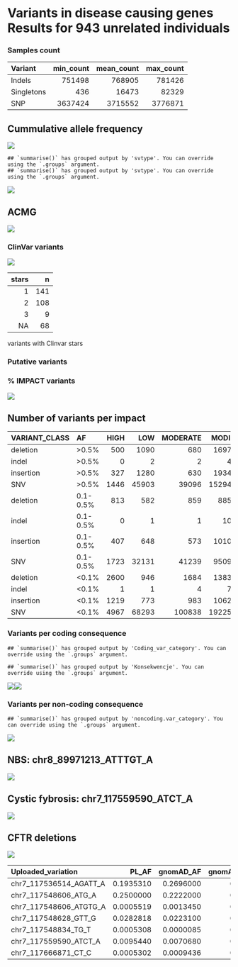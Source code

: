 Variants in disease causing genes Results for 943 unrelated individuals
================

### Samples count

| Variant    | min\_count | mean\_count | max\_count |
|:-----------|-----------:|------------:|-----------:|
| Indels     |     751498 |      768905 |     781426 |
| Singletons |        436 |       16473 |      82329 |
| SNP        |    3637424 |     3715552 |    3776871 |

## Cummulative allele frequency

![](variants_af_files/figure-gfm/af_hist_pct-1.jpeg)<!-- -->

    ## `summarise()` has grouped output by 'svtype'. You can override using the `.groups` argument.
    ## `summarise()` has grouped output by 'svtype'. You can override using the `.groups` argument.

![](variants_af_files/figure-gfm/sv.af.hist-1.jpeg)<!-- -->

## ACMG

![](variants_af_files/figure-gfm/ACMG-1.jpeg)<!-- -->

### ClinVar variants

![](variants_af_files/figure-gfm/clinvar-1.jpeg)<!-- -->

| stars |   n |
|------:|----:|
|     1 | 141 |
|     2 | 108 |
|     3 |   9 |
|    NA |  68 |

variants with Clinvar stars

### Putative variants

### % IMPACT variants

![](variants_af_files/figure-gfm/unnamed-chunk-3-1.jpeg)<!-- -->

## Number of variants per impact

| VARIANT\_CLASS | AF       | HIGH |   LOW | MODERATE | MODIFIER |
|:---------------|:---------|-----:|------:|---------:|---------:|
| deletion       | &gt;0.5% |  500 |  1090 |      680 |  1697005 |
| indel          | &gt;0.5% |    0 |     2 |        2 |     4929 |
| insertion      | &gt;0.5% |  327 |  1280 |      630 |  1934758 |
| SNV            | &gt;0.5% | 1446 | 45903 |    39096 | 15294308 |
| deletion       | 0.1-0.5% |  813 |   582 |      859 |   885811 |
| indel          | 0.1-0.5% |    0 |     1 |        1 |    10935 |
| insertion      | 0.1-0.5% |  407 |   648 |      573 |  1010671 |
| SNV            | 0.1-0.5% | 1723 | 32131 |    41239 |  9509163 |
| deletion       | &lt;0.1% | 2600 |   946 |     1684 |  1383954 |
| indel          | &lt;0.1% |    1 |     1 |        4 |     7822 |
| insertion      | &lt;0.1% | 1219 |   773 |      983 |  1062161 |
| SNV            | &lt;0.1% | 4967 | 68293 |   100838 | 19225909 |

### Variants per coding consequence

    ## `summarise()` has grouped output by 'Coding_var_category'. You can override using the `.groups` argument.

    ## `summarise()` has grouped output by 'Konsekwencje'. You can override using the `.groups` argument.

![](variants_af_files/figure-gfm/unnamed-chunk-4-1.jpeg)<!-- -->![](variants_af_files/figure-gfm/unnamed-chunk-4-2.jpeg)<!-- -->

### Variants per non-coding consequence

    ## `summarise()` has grouped output by 'noncoding.var_category'. You can override using the `.groups` argument.

![](variants_af_files/figure-gfm/non-coding%20consequence-1.jpeg)<!-- -->

## NBS: chr8\_89971213\_ATTTGT\_A

![](variants_af_files/figure-gfm/NBS-1.jpeg)<!-- -->

## Cystic fybrosis: chr7\_117559590\_ATCT\_A

![](variants_af_files/figure-gfm/Mucoviscidosis-1.jpeg)<!-- -->

## CFTR deletions

![](variants_af_files/figure-gfm/CFTR-1.jpeg)<!-- -->

| Uploaded\_variation       |    PL\_AF | gnomAD\_AF | gnomAD\_AFR\_AF | gnomAD\_AMR\_AF | gnomAD\_ASJ\_AF | gnomAD\_EAS\_AF | gnomAD\_FIN\_AF | gnomAD\_NFE\_AF | gnomAD\_OTH\_AF | gnomAD\_SAS\_AF |
|:--------------------------|----------:|-----------:|----------------:|----------------:|----------------:|----------------:|----------------:|----------------:|----------------:|----------------:|
| chr7\_117536514\_AGATT\_A | 0.1935310 |  0.2696000 |       0.2159000 |        0.384300 |        0.170500 |       0.4153000 |        0.300100 |       0.1875000 |        0.245500 |       0.3452000 |
| chr7\_117548606\_ATG\_A   | 0.2500000 |  0.2222000 |       0.4383000 |        0.144200 |        0.159400 |       0.0236600 |        0.260300 |       0.2703000 |        0.222900 |       0.1627000 |
| chr7\_117548606\_ATGTG\_A | 0.0005519 |  0.0013450 |       0.0056910 |        0.001099 |        0.000312 |       0.0000694 |        0.001146 |       0.0014410 |        0.001383 |       0.0003595 |
| chr7\_117548628\_GTT\_G   | 0.0282818 |  0.0223100 |       0.0669800 |        0.011230 |        0.017300 |       0.0014670 |        0.028040 |       0.0283400 |        0.022420 |       0.0063610 |
| chr7\_117548834\_TG\_T    | 0.0005308 |  0.0000085 |       0.0000000 |        0.000000 |        0.000000 |       0.0000000 |        0.000000 |       0.0000191 |        0.000000 |       0.0000000 |
| chr7\_117559590\_ATCT\_A  | 0.0095440 |  0.0070680 |       0.0029540 |        0.003673 |        0.005557 |       0.0000000 |        0.002222 |       0.0122700 |        0.006856 |       0.0019930 |
| chr7\_117666871\_CT\_C    | 0.0005302 |  0.0009436 |       0.0000617 |        0.000116 |        0.019400 |       0.0000000 |        0.000000 |       0.0002149 |        0.001802 |       0.0000000 |
